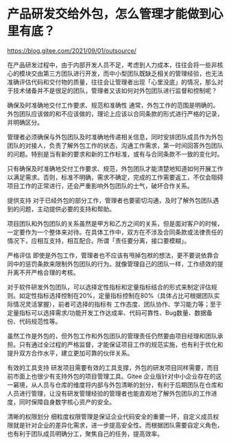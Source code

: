 # 产品研发交给外包，怎么管理才能做到心里有底？

https://blog.gitee.com/2021/09/01/outsource/

在产品研发过程中，由于内部开发人员不足，考虑到人力成本，往往会将一些非核心的模块交由第三方团队进行开发，而中小型团队既缺乏相关的管理经验，也无法准确评估代码和交付物的质量，往往会让管理者出现「心里没底」的情况，那么对于技术储备并不是很足的团队，管理者又该如何对外包团队进行监督和控制呢？

确保及时准确地交付工作要求、规范和准确性
通常，外包工作的范围是明确的。外包团队应该做的和不应该做的，理论上应该以合同条款的形式进行严格的记录，并明确区分。

管理者必须确保与外包团队及时准确地传递相关信息，同时安排团队成员作为外包团队的对接人，负责了解外包工作的状态，沟通工作需求，第一时间回答外包团队的问题。特别是当有新的要求和新的工作标准，或有与合同条款不一致的变化时。

只有确保及时准确地交付工作要求、规范，外包团队才能清楚地知道如何开展工作以满足需求。否则，标准不明确，需求不确定，完成的工作需要返工，不仅会阻碍项目工作的正常进行，还会严重影响外包团队的士气，破坏合作关系。

提供支持
对于已经外包的部分工作，管理者也要密切沟通，及时了解外包团队遇到的问题，主动提供必要的支持和帮助。

项目团队和外包团队的关系虽然是甲方和乙方之间的关系，但是面对客户的时候，一定要作为一个整体来对待。在具体工作中，双方在不涉及合同条款或法律责任的情况下，应相互支持，相互配合。所谓「责任要分离，接口要模糊」。

严格评估
即使是外包工作，管理者也不应该有甩掉包袱的想法，更不要说依靠合同中的惩罚条款来限制外包团队的行为。就像管理自己的团队一样，工作绩效的提升离不开严格合理的考核。

对于软件研发外包团队，可以选择定性指标和定量指标结合的形式来制定评估规则。如定性指标选择控制在20%，定量指标控制在80%（具体占比可根据团队实际情况灵活掌握），前者可选择的指标有 工作态度、团队协作、学习能力等；至于定量指标可以选择需求/功能开发工作达成率、代码可靠性、Bug数量、数据备份、代码规范性等。

虽然工作是外包的，但外包工作和外包团队的管理责任仍然要由项目经理和团队承担。只有通过全过程的严格监督，才能保证项目工作的规范实施，也有利于优化和提升双方合作水平，建立更加可靠的伙伴关系。

有效的工具支持
研发项目需要有效的工具支撑，外包的研发项目同样需要，而目前市面上也很少有支持外包的项目管理工具。Gitee 企业版针对中小企业存在的这一窘境，从人员与仓库的维度将内部与外包清晰的划分，有利于后期团队在仓库和人员进行管理，让没有研发管理经验的管理者也能直观地了解外包团队的工作进度，同时保障自身数字核心资产的安全。

清晰的权限划分
细粒度权限管理是保证企业代码安全的重要一环，自定义成员权限就是针对企业的差异化需求，进一步提高安全性。而根据团队需要自定义角色，也有利于团队成员明确分工，聚焦自己的任务，提高效率。

